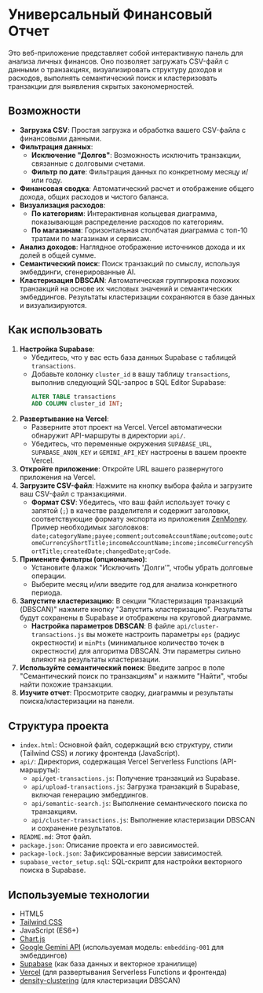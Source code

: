 # Универсальный Финансовый Отчет

Это веб-приложение представляет собой интерактивную панель для анализа личных финансов. Оно позволяет загружать CSV-файл с данными о транзакциях, визуализировать структуру доходов и расходов, выполнять семантический поиск и кластеризовать транзакции для выявления скрытых закономерностей.

## Возможности

*   **Загрузка CSV**: Простая загрузка и обработка вашего CSV-файла с финансовыми данными.
*   **Фильтрация данных**:
    *   **Исключение "Долгов"**: Возможность исключить транзакции, связанные с долговыми счетами.
    *   **Фильтр по дате**: Фильтрация данных по конкретному месяцу и/или году.
*   **Финансовая сводка**: Автоматический расчет и отображение общего дохода, общих расходов и чистого баланса.
*   **Визуализация расходов**:
    *   **По категориям**: Интерактивная кольцевая диаграмма, показывающая распределение расходов по категориям.
    *   **По магазинам**: Горизонтальная столбчатая диаграмма с топ-10 тратами по магазинам и сервисам.
*   **Анализ доходов**: Наглядное отображение источников дохода и их долей в общей сумме.
*   **Семантический поиск**: Поиск транзакций по смыслу, используя эмбеддинги, сгенерированные AI.
*   **Кластеризация DBSCAN**: Автоматическая группировка похожих транзакций на основе их числовых значений и семантических эмбеддингов. Результаты кластеризации сохраняются в базе данных и визуализируются.

## Как использовать

1.  **Настройка Supabase**:
    *   Убедитесь, что у вас есть база данных Supabase с таблицей `transactions`.
    *   Добавьте колонку `cluster_id` в вашу таблицу `transactions`, выполнив следующий SQL-запрос в SQL Editor Supabase:
        ```sql
        ALTER TABLE transactions
        ADD COLUMN cluster_id INT;
        ```
2.  **Развертывание на Vercel**:
    *   Разверните этот проект на Vercel. Vercel автоматически обнаружит API-маршруты в директории `api/`.
    *   Убедитесь, что переменные окружения `SUPABASE_URL`, `SUPABASE_ANON_KEY` и `GEMINI_API_KEY` настроены в вашем проекте Vercel.
3.  **Откройте приложение**: Откройте URL вашего развернутого приложения на Vercel.
4.  **Загрузите CSV-файл**: Нажмите на кнопку выбора файла и загрузите ваш CSV-файл с транзакциями.
    *   **Формат CSV**: Убедитесь, что ваш файл использует точку с запятой (`;`) в качестве разделителя и содержит заголовки, соответствующие формату экспорта из приложения [ZenMoney](https://zenmoney.ru/). Пример необходимых заголовков: `date;categoryName;payee;comment;outcomeAccountName;outcome;outcomeCurrencyShortTitle;incomeAccountName;income;incomeCurrencyShortTitle;createdDate;changedDate;qrCode`.
5.  **Примените фильтры (опционально)**:
    *   Установите флажок "Исключить 'Долги'", чтобы убрать долговые операции.
    *   Выберите месяц и/или введите год для анализа конкретного периода.
6.  **Запустите кластеризацию**: В секции "Кластеризация транзакций (DBSCAN)" нажмите кнопку "Запустить кластеризацию". Результаты будут сохранены в Supabase и отображены на круговой диаграмме.
    *   **Настройка параметров DBSCAN**: В файле `api/cluster-transactions.js` вы можете настроить параметры `eps` (радиус окрестности) и `minPts` (минимальное количество точек в окрестности) для алгоритма DBSCAN. Эти параметры сильно влияют на результаты кластеризации.
7.  **Используйте семантический поиск**: Введите запрос в поле "Семантический поиск по транзакциям" и нажмите "Найти", чтобы найти похожие транзакции.
8.  **Изучите отчет**: Просмотрите сводку, диаграммы и результаты поиска/кластеризации на панели.

## Структура проекта

*   `index.html`: Основной файл, содержащий всю структуру, стили (Tailwind CSS) и логику фронтенда (JavaScript).
*   `api/`: Директория, содержащая Vercel Serverless Functions (API-маршруты):
    *   `api/get-transactions.js`: Получение транзакций из Supabase.
    *   `api/upload-transactions.js`: Загрузка транзакций в Supabase, включая генерацию эмбеддингов.
    *   `api/semantic-search.js`: Выполнение семантического поиска по транзакциям.
    *   `api/cluster-transactions.js`: Выполнение кластеризации DBSCAN и сохранение результатов.
*   `README.md`: Этот файл.
*   `package.json`: Описание проекта и его зависимостей.
*   `package-lock.json`: Зафиксированные версии зависимостей.
*   `supabase_vector_setup.sql`: SQL-скрипт для настройки векторного поиска в Supabase.

## Используемые технологии

*   HTML5
*   [Tailwind CSS](https://tailwindcss.com/)
*   JavaScript (ES6+)
*   [Chart.js](https://www.chartjs.org/)
*   [Google Gemini API](https://ai.google.dev/) (используемая модель: `embedding-001` для эмбеддингов)
*   [Supabase](https://supabase.com/) (как база данных и векторное хранилище)
*   [Vercel](https://vercel.com/) (для развертывания Serverless Functions и фронтенда)
*   [density-clustering](https://www.npmjs.com/package/density-clustering) (для кластеризации DBSCAN)
